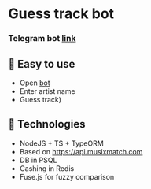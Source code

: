 # Guess track bot
### Telegram bot [link](https://t.me/guess_track_bot)

## 🙌 Easy to use
- Open [bot](https://t.me/guess_track_bot)
- Enter artist name
- Guess track)

## 🦿 Technologies
- NodeJS + TS + TypeORM
- Based on https://api.musixmatch.com
- DB in PSQL
- Cashing in Redis
- Fuse.js for fuzzy comparison
